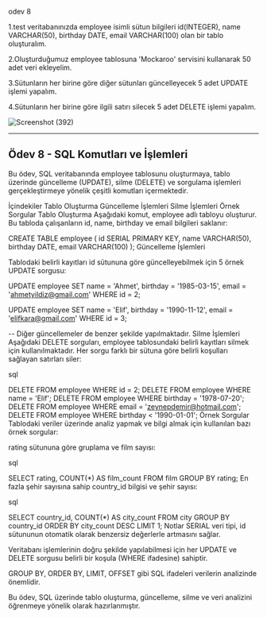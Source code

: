 odev 8 

1.test veritabanınızda employee isimli sütun bilgileri id(INTEGER), name VARCHAR(50), birthday DATE, email VARCHAR(100) olan bir tablo oluşturalım. 

2.Oluşturduğumuz employee tablosuna 'Mockaroo' servisini kullanarak 50 adet veri ekleyelim. 

3.Sütunların her birine göre diğer sütunları güncelleyecek 5 adet UPDATE işlemi yapalım. 

4.Sütunların her birine göre ilgili satırı silecek 5 adet DELETE işlemi yapalım.



![Screenshot (392)](https://github.com/user-attachments/assets/4cb2041b-cd7a-4de4-953f-c33e984e1502)

 --- 
## Ödev 8 - SQL Komutları ve İşlemleri
 
Bu ödev, SQL veritabanında employee tablosunu oluşturmaya, tablo üzerinde güncelleme (UPDATE), silme (DELETE) ve sorgulama işlemleri gerçekleştirmeye yönelik çeşitli komutları içermektedir.

İçindekiler
Tablo Oluşturma
Güncelleme İşlemleri
Silme İşlemleri
Örnek Sorgular
Tablo Oluşturma
Aşağıdaki komut, employee adlı tabloyu oluşturur. Bu tabloda çalışanların id, name, birthday ve email bilgileri saklanır:



CREATE TABLE employee (
    id SERIAL PRIMARY KEY,
    name VARCHAR(50),
    birthday DATE,
    email VARCHAR(100)
);
Güncelleme İşlemleri

Tablodaki belirli kayıtları id sütununa göre güncelleyebilmek için 5 örnek UPDATE sorgusu:


UPDATE employee
SET
    name = 'Ahmet',
    birthday = '1985-03-15',
    email = 'ahmetyildiz@gmail.com'
WHERE id = 2;

UPDATE employee
SET
    name = 'Elif',
    birthday = '1990-11-12',
    email = 'elifkara@gmail.com'
WHERE id = 3;

-- Diğer güncellemeler de benzer şekilde yapılmaktadır.
Silme İşlemleri
Aşağıdaki DELETE sorguları, employee tablosundaki belirli kayıtları silmek için kullanılmaktadır. Her sorgu farklı bir sütuna göre belirli koşulları sağlayan satırları siler:

sql

DELETE FROM employee WHERE id = 2;
DELETE FROM employee WHERE name = 'Elif';
DELETE FROM employee WHERE birthday = '1978-07-20';
DELETE FROM employee WHERE email = 'zeynepdemir@hotmail.com';
DELETE FROM employee WHERE birthday < '1990-01-01';
Örnek Sorgular
Tablodaki veriler üzerinde analiz yapmak ve bilgi almak için kullanılan bazı örnek sorgular:

rating sütununa göre gruplama ve film sayısı:

sql

SELECT rating, COUNT(*) AS film_count
FROM film
GROUP BY rating;
En fazla şehir sayısına sahip country_id bilgisi ve şehir sayısı:

sql

SELECT country_id, COUNT(*) AS city_count
FROM city
GROUP BY country_id
ORDER BY city_count DESC
LIMIT 1;
Notlar
SERIAL veri tipi, id sütununun otomatik olarak benzersiz değerlerle artmasını sağlar.

Veritabanı işlemlerinin doğru şekilde yapılabilmesi için her UPDATE ve DELETE sorgusu belirli bir koşula (WHERE ifadesine) sahiptir.

GROUP BY, ORDER BY, LIMIT, OFFSET gibi SQL ifadeleri verilerin analizinde önemlidir.

Bu ödev, SQL üzerinde tablo oluşturma, güncelleme, silme ve veri analizini öğrenmeye yönelik olarak hazırlanmıştır.






